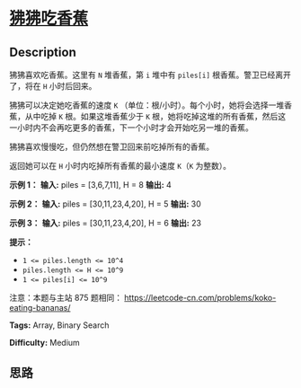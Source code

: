 # [狒狒吃香蕉][title]

## Description

狒狒喜欢吃香蕉。这里有 `N` 堆香蕉，第 `i` 堆中有 `piles[i]` 根香蕉。警卫已经离开了，将在 `H` 小时后回来。

狒狒可以决定她吃香蕉的速度 `K` （单位：根/小时）。每个小时，她将会选择一堆香蕉，从中吃掉 `K` 根。如果这堆香蕉少于 `K`
根，她将吃掉这堆的所有香蕉，然后这一小时内不会再吃更多的香蕉，下一个小时才会开始吃另一堆的香蕉。  

狒狒喜欢慢慢吃，但仍然想在警卫回来前吃掉所有的香蕉。

返回她可以在 `H` 小时内吃掉所有香蕉的最小速度 `K`（`K` 为整数）。



**示例 1：**
            **输入:** piles = [3,6,7,11], H = 8    **输出:** 4    

**示例  2：**
            **输入:** piles = [30,11,23,4,20], H = 5    **输出:** 30    

**示例  3：**
            **输入:** piles = [30,11,23,4,20], H = 6    **输出:** 23    



**提示：**

  * `1 <= piles.length <= 10^4`
  * `piles.length <= H <= 10^9`
  * `1 <= piles[i] <= 10^9`



注意：本题与主站 875 题相同： <https://leetcode-cn.com/problems/koko-eating-bananas/>


**Tags:** Array, Binary Search

**Difficulty:** Medium

## 思路

[title]: https://leetcode-cn.com/problems/nZZqjQ
